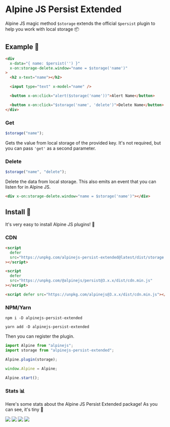 # Alpine JS Persist Extended

Alpine JS magic method `$storage` extends the official `$persist` plugin to help you work with local storage 📦

## Example 👀

```html
<div
  x-data="{ name: $persist('') }"
  x-on:storage-delete.window="name = $storage('name')"
>
  <h2 x-text="name"></h2>

  <input type="text" x-model="name" />

  <button x-on:click="alert($storage('name'))">Alert Name</button>

  <button x-on:click="$storage('name', 'delete')">Delete Name</button>
</div>
```

### Get

```js
$storage("name");
```

Gets the value from local storage of the provided key. It's not required, but you can pass `'get'` as a second parameter.

### Delete

```js
$storage("name", "delete");
```

Delete the data from local storage. This also emits an event that you can listen for in Alpine JS.

```html
<div x-on:storage-delete.window="name = $storage('name')"></div>
```

## Install 🌟

It's very easy to install Alpine JS plugins! 🙌

### CDN

```html
<script
  defer
  src="https://unpkg.com/alpinejs-persist-extended@latest/dist/storage.min.js"
></script>

<script
  defer
  src="https://unpkg.com/@alpinejs/persist@3.x.x/dist/cdn.min.js"
></script>

<script defer src="https://unpkg.com/alpinejs@3.x.x/dist/cdn.min.js"></script>
```

### NPM/Yarn

```shell
npm i -D alpinejs-persist-extended

yarn add -D alpinejs-persist-extended
```

Then you can register the plugin.

```js
import Alpine from "alpinejs";
import storage from "alpinejs-persist-extended";

Alpine.plugin(storage);

window.Alpine = Alpine;

Alpine.start();
```

### Stats 📊

Here's some stats about the Alpine JS Persist Extended package! As you can see, it's tiny 🤏

![](https://img.shields.io/bundlephobia/min/alpinejs-persist-extended)
![](https://img.shields.io/npm/v/alpinejs-persist-extended)
![](https://img.shields.io/npm/dt/alpinejs-persist-extended)
![](https://img.shields.io/github/license/markmead/alpinejs-persist-extended)
